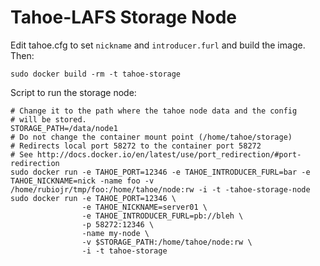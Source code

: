 # Tahoe-LAFS Storage Node

Edit tahoe.cfg to set `nickname` and `introducer.furl` and build the image. Then:

    sudo docker build -rm -t tahoe-storage
    
Script to run the storage node:

    # Change it to the path where the tahoe node data and the config
    # will be stored.
    STORAGE_PATH=/data/node1
    # Do not change the container mount point (/home/tahoe/storage)
    # Redirects local port 58272 to the container port 58272
    # See http://docs.docker.io/en/latest/use/port_redirection/#port-redirection
    sudo docker run -e TAHOE_PORT=12346 -e TAHOE_INTRODUCER_FURL=bar -e TAHOE_NICKNAME=nick -name foo -v /home/rubiojr/tmp/foo:/home/tahoe/node:rw -i -t -tahoe-storage-node
    sudo docker run -e TAHOE_PORT=12346 \
                    -e TAHOE_NICKNAME=server01 \
                    -e TAHOE_INTRODUCER_FURL=pb://bleh \
                    -p 58272:12346 \
                    -name my-node \
                    -v $STORAGE_PATH:/home/tahoe/node:rw \
                    -i -t tahoe-storage
